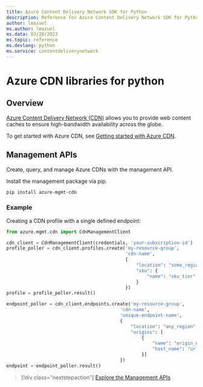 ```yaml
---
title: Azure Content Delivery Network SDK for Python
description: Reference for Azure Content Delivery Network SDK for Python
author: lmazuel
ms.author: lmazuel
ms.data: 03/28/2023
ms.topic: reference
ms.devlang: python
ms.service: contentdeliverynetwork
---
```

# Azure CDN libraries for python

## Overview

[Azure Content Delivery Network (CDN)](https://docs.microsoft.com/azure/cdn/cdn-overview) allows you to provide web content caches to ensure high-bandwidth availability across the globe.

To get started with Azure CDN, see [Getting started with Azure CDN](https://docs.microsoft.com/azure/cdn/cdn-create-new-endpoint).

## Management APIs

Create, query, and manage Azure CDNs with the management API.

Install the management package via pip.

```bash
pip install azure-mgmt-cdn
```

### Example

Creating a CDN profile with a single defined endpoint:

```python
from azure.mgmt.cdn import CdnManagementClient

cdn_client = CdnManagementClient(credentials, 'your-subscription-id')
profile_poller = cdn_client.profiles.create('my-resource-group',
                                            'cdn-name',
                                            {
                                                "location": "some_region", 
                                                "sku": {
                                                    "name": "sku_tier"
                                                } 
                                            })
profile = profile_poller.result()

endpoint_poller = cdn_client.endpoints.create('my-resource-group',
                                          'cdn-name',
                                          'unique-endpoint-name', 
                                          { 
                                              "location": "any_region", 
                                              "origins": [
                                                  {
                                                      "name": "origin_name", 
                                                      "host_name": "url"
                                                  }]
                                          })
endpoint = endpoint_poller.result()
```

> [!div class="nextstepaction"]
> [Explore the Management APIs](/python/api/overview/azure/cdn/management)